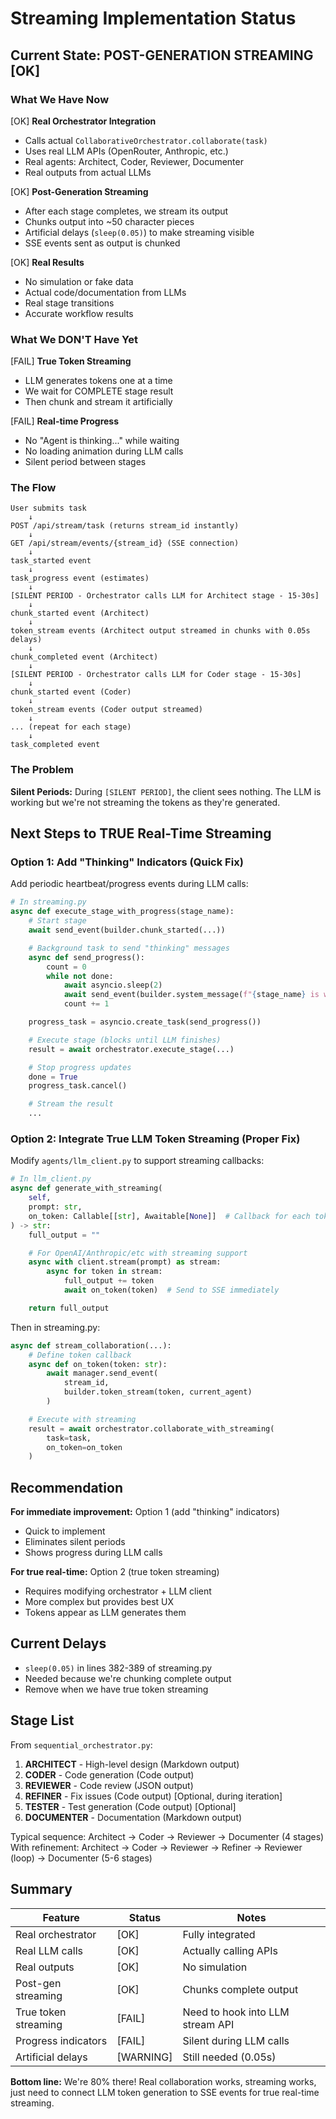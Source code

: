 # Streaming Implementation Status

## Current State: POST-GENERATION STREAMING [OK]

### What We Have Now

[OK] **Real Orchestrator Integration**
- Calls actual `CollaborativeOrchestrator.collaborate(task)`
- Uses real LLM APIs (OpenRouter, Anthropic, etc.)
- Real agents: Architect, Coder, Reviewer, Documenter
- Real outputs from actual LLMs

[OK] **Post-Generation Streaming**
- After each stage completes, we stream its output
- Chunks output into ~50 character pieces
- Artificial delays (`sleep(0.05)`) to make streaming visible
- SSE events sent as output is chunked

[OK] **Real Results**
- No simulation or fake data
- Actual code/documentation from LLMs
- Real stage transitions
- Accurate workflow results

### What We DON'T Have Yet

[FAIL] **True Token Streaming**
- LLM generates tokens one at a time
- We wait for COMPLETE stage result
- Then chunk and stream it artificially

[FAIL] **Real-time Progress**
- No "Agent is thinking..." while waiting
- No loading animation during LLM calls
- Silent period between stages

### The Flow

```
User submits task
    ↓
POST /api/stream/task (returns stream_id instantly)
    ↓
GET /api/stream/events/{stream_id} (SSE connection)
    ↓
task_started event
    ↓
task_progress event (estimates)
    ↓
[SILENT PERIOD - Orchestrator calls LLM for Architect stage - 15-30s]
    ↓
chunk_started event (Architect)
    ↓
token_stream events (Architect output streamed in chunks with 0.05s delays)
    ↓
chunk_completed event (Architect)
    ↓
[SILENT PERIOD - Orchestrator calls LLM for Coder stage - 15-30s]
    ↓
chunk_started event (Coder)
    ↓
token_stream events (Coder output streamed)
    ↓
... (repeat for each stage)
    ↓
task_completed event
```

### The Problem

**Silent Periods:**
During `[SILENT PERIOD]`, the client sees nothing. The LLM is working but we're not streaming the tokens as they're generated.

## Next Steps to TRUE Real-Time Streaming

### Option 1: Add "Thinking" Indicators (Quick Fix)

Add periodic heartbeat/progress events during LLM calls:

```python
# In streaming.py
async def execute_stage_with_progress(stage_name):
    # Start stage
    await send_event(builder.chunk_started(...))

    # Background task to send "thinking" messages
    async def send_progress():
        count = 0
        while not done:
            await asyncio.sleep(2)
            await send_event(builder.system_message(f"{stage_name} is working... ({count * 2}s)"))
            count += 1

    progress_task = asyncio.create_task(send_progress())

    # Execute stage (blocks until LLM finishes)
    result = await orchestrator.execute_stage(...)

    # Stop progress updates
    done = True
    progress_task.cancel()

    # Stream the result
    ...
```

### Option 2: Integrate True LLM Token Streaming (Proper Fix)

Modify `agents/llm_client.py` to support streaming callbacks:

```python
# In llm_client.py
async def generate_with_streaming(
    self,
    prompt: str,
    on_token: Callable[[str], Awaitable[None]]  # Callback for each token
) -> str:
    full_output = ""

    # For OpenAI/Anthropic/etc with streaming support
    async with client.stream(prompt) as stream:
        async for token in stream:
            full_output += token
            await on_token(token)  # Send to SSE immediately

    return full_output
```

Then in streaming.py:
```python
async def stream_collaboration(...):
    # Define token callback
    async def on_token(token: str):
        await manager.send_event(
            stream_id,
            builder.token_stream(token, current_agent)
        )

    # Execute with streaming
    result = await orchestrator.collaborate_with_streaming(
        task=task,
        on_token=on_token
    )
```

## Recommendation

**For immediate improvement:** Option 1 (add "thinking" indicators)
- Quick to implement
- Eliminates silent periods
- Shows progress during LLM calls

**For true real-time:** Option 2 (true token streaming)
- Requires modifying orchestrator + LLM client
- More complex but provides best UX
- Tokens appear as LLM generates them

## Current Delays

- `sleep(0.05)` in lines 382-389 of streaming.py
- Needed because we're chunking complete output
- Remove when we have true token streaming

## Stage List

From `sequential_orchestrator.py`:

1. **ARCHITECT** - High-level design (Markdown output)
2. **CODER** - Code generation (Code output)
3. **REVIEWER** - Code review (JSON output)
4. **REFINER** - Fix issues (Code output) [Optional, during iteration]
5. **TESTER** - Test generation (Code output) [Optional]
6. **DOCUMENTER** - Documentation (Markdown output)

Typical sequence: Architect → Coder → Reviewer → Documenter (4 stages)
With refinement: Architect → Coder → Reviewer → Refiner → Reviewer (loop) → Documenter (5-6 stages)

## Summary

| Feature | Status | Notes |
|---------|--------|-------|
| Real orchestrator | [OK] | Fully integrated |
| Real LLM calls | [OK] | Actually calling APIs |
| Real outputs | [OK] | No simulation |
| Post-gen streaming | [OK] | Chunks complete output |
| True token streaming | [FAIL] | Need to hook into LLM stream API |
| Progress indicators | [FAIL] | Silent during LLM calls |
| Artificial delays | [WARNING] | Still needed (0.05s) |

**Bottom line:** We're 80% there! Real collaboration works, streaming works, just need to connect LLM token generation to SSE events for true real-time streaming.
